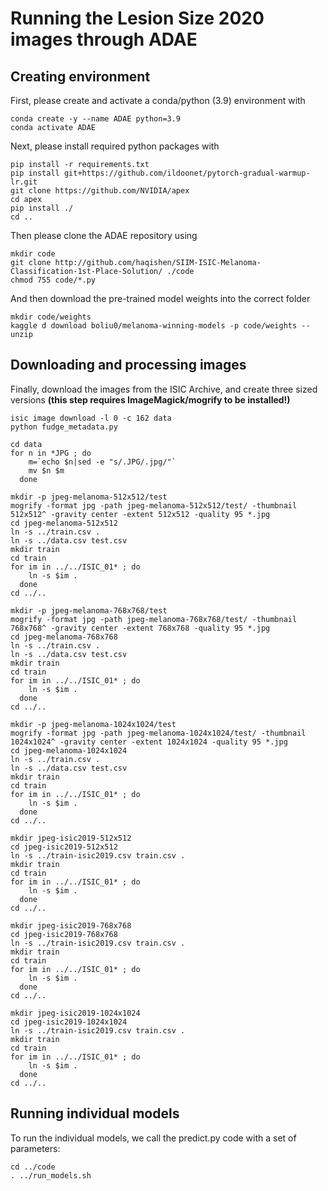 # Running the Lesion Size 2020 images through ADAE

## Creating environment
First, please create and activate a conda/python (3.9) environment with

```
conda create -y --name ADAE python=3.9
conda activate ADAE
```

Next, please install required python packages with

```
pip install -r requirements.txt
pip install git+https://github.com/ildoonet/pytorch-gradual-warmup-lr.git
git clone https://github.com/NVIDIA/apex
cd apex
pip install ./
cd ..
```

Then please clone the ADAE repository using

```
mkdir code
git clone http://github.com/haqishen/SIIM-ISIC-Melanoma-Classification-1st-Place-Solution/ ./code
chmod 755 code/*.py
```

And then download the pre-trained model weights into the correct folder

```
mkdir code/weights
kaggle d download boliu0/melanoma-winning-models -p code/weights --unzip
```

## Downloading and processing images
Finally, download the images from the ISIC Archive, and create three sized versions
**(this step requires ImageMagick/mogrify to be installed!)**

```
isic image download -l 0 -c 162 data
python fudge_metadata.py

cd data
for n in *JPG ; do
    m=`echo $n|sed -e "s/.JPG/.jpg/"`
    mv $n $m
  done

mkdir -p jpeg-melanoma-512x512/test
mogrify -format jpg -path jpeg-melanoma-512x512/test/ -thumbnail 512x512^ -gravity center -extent 512x512 -quality 95 *.jpg
cd jpeg-melanoma-512x512
ln -s ../train.csv .
ln -s ../data.csv test.csv
mkdir train
cd train
for im in ../../ISIC_01* ; do
    ln -s $im .
  done
cd ../..

mkdir -p jpeg-melanoma-768x768/test
mogrify -format jpg -path jpeg-melanoma-768x768/test/ -thumbnail 768x768^ -gravity center -extent 768x768 -quality 95 *.jpg
cd jpeg-melanoma-768x768
ln -s ../train.csv .
ln -s ../data.csv test.csv
mkdir train
cd train
for im in ../../ISIC_01* ; do
    ln -s $im .
  done
cd ../..

mkdir -p jpeg-melanoma-1024x1024/test
mogrify -format jpg -path jpeg-melanoma-1024x1024/test/ -thumbnail 1024x1024^ -gravity center -extent 1024x1024 -quality 95 *.jpg
cd jpeg-melanoma-1024x1024
ln -s ../train.csv .
ln -s ../data.csv test.csv
mkdir train
cd train
for im in ../../ISIC_01* ; do
    ln -s $im .
  done
cd ../..

mkdir jpeg-isic2019-512x512
cd jpeg-isic2019-512x512
ln -s ../train-isic2019.csv train.csv .
mkdir train
cd train
for im in ../../ISIC_01* ; do
    ln -s $im .
  done
cd ../..

mkdir jpeg-isic2019-768x768
cd jpeg-isic2019-768x768
ln -s ../train-isic2019.csv train.csv .
mkdir train
cd train
for im in ../../ISIC_01* ; do
    ln -s $im .
  done
cd ../..

mkdir jpeg-isic2019-1024x1024
cd jpeg-isic2019-1024x1024
ln -s ../train-isic2019.csv train.csv .
mkdir train
cd train
for im in ../../ISIC_01* ; do
    ln -s $im .
  done
cd ../..
```

## Running individual models
To run the individual models, we call the predict.py code with a set of parameters:

```
cd ../code
. ../run_models.sh
```
